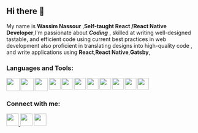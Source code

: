 ## Hi there 👋
My name is **Wassim Nassour** ,**Self-taught React /React Native  Developer**,I'm passionate about ***Coding*** , skilled at writing well-designed tastable, and efficient code using current best practices in web development also   proficient  in translating designs into high-quality code , and write applications  using **React**,**React Native**,**Gatsby**,   


<h3> Languages and Tools:</h3>
<p>
<img align="left" src="https://user-images.githubusercontent.com/60555512/93719250-1d55d380-fb79-11ea-931b-5435034b28c2.png" width="34px" height="34px"/>
 <img  align="left" src="https://user-images.githubusercontent.com/60555512/93865357-1684a900-fcbe-11ea-9847-0c61163de2ca.png"  width="34px" height="34px"/>
  <img align="left" src="https://user-images.githubusercontent.com/60555512/93867959-aaa43f80-fcc1-11ea-98a7-d79c97d32150.png"  width="34px" height="34px" />
  <img align="left"   src="https://user-images.githubusercontent.com/60555512/93867594-2b167080-fcc1-11ea-8642-2b58530a3766.png" width="30px" height="30px" />
   <img align="left" src="https://user-images.githubusercontent.com/60555512/93866011-0ae5b200-fcbf-11ea-8fb5-e2e3e1975201.png"  width="30px" height="30px" />
   <img align="left" src="https://user-images.githubusercontent.com/60555512/93866473-9a8b6080-fcbf-11ea-83d0-0caacccda68e.png"  width="30px" height="30px" />
   <img align="left" src="https://user-images.githubusercontent.com/60555512/93866399-834c7300-fcbf-11ea-8c65-3fc7ea66d775.png"  width="30px" height="30px" />
   <img align="left" src="https://user-images.githubusercontent.com/60555512/93866706-f0f89f00-fcbf-11ea-8147-46c411fc3355.png"  width="30px" height="30px" />
   <img align="left"src="https://user-images.githubusercontent.com/60555512/93866809-15ed1200-fcc0-11ea-9a53-73ef258d71cb.png"  width="30px" height="30px" />
   <img  align="left" src="https://user-images.githubusercontent.com/60555512/93867106-809e4d80-fcc0-11ea-91e8-170a2c6a041e.png"  width="30px" height="30px" />
  <img align="left" src="https://user-images.githubusercontent.com/60555512/93867244-ac213800-fcc0-11ea-8918-78fc53717190.png"  width="30px" height="30px" />
 </p>
<br />
<br />

<h3>Connect with me:</h3>
<p>
<a href="https://www.instagram.com/wassimnassour/" target="_blank">
  <img src="https://img.shields.io/badge/instagram-%23E4405F.svg?&style=for-the-badge&logo=instagram&logoColor=white" height="32px">
  </a>
<a href="https://www.linkedin.com/in/wassim-nassour-a21b53138/" target="_blank"><img src="https://img.shields.io/badge/linkedin-%230077B5.svg?&style=for-the-badge&logo=linkedin&logoColor=white" height="32px"></a>
<a href="https://twitter.com/WassimNassour" target="_blank"><img src="https://img.shields.io/badge/twitter-%231DA1F2.svg?&style=for-the-badge&logo=twitter&logoColor=white" height="32px"></a>
</p>


